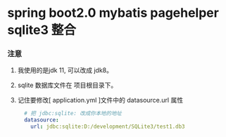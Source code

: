# spring boot2.0 mybatis pagehelper sqlite3 整合

### 注意

1. 我使用的是jdk 11, 可以改成 jdk8。

2. sqlite 数据库文件在 项目根目录下。

3. 记住要修改[ application.yml ]文件中的 datasource.url 属性

   ```yaml
     # 把 jdbc:sqlite: 改成你本地的地址
     datasource:
       url: jdbc:sqlite:D:/development/SQLite3/test1.db3
   
   ```

   





